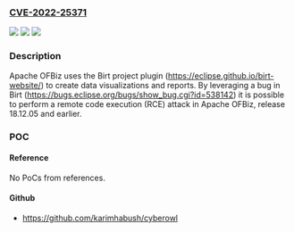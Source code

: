 ### [CVE-2022-25371](https://cve.mitre.org/cgi-bin/cvename.cgi?name=CVE-2022-25371)
![](https://img.shields.io/static/v1?label=Product&message=Apache%20OFBiz&color=blue)
![](https://img.shields.io/static/v1?label=Version&message=n%2Fa&color=blue)
![](https://img.shields.io/static/v1?label=Vulnerability&message=CWE-94%20Improper%20Control%20of%20Generation%20of%20Code%20('Code%20Injection')&color=brighgreen)

### Description

Apache OFBiz uses the Birt project plugin (https://eclipse.github.io/birt-website/) to create data visualizations and reports. By leveraging a bug in Birt (https://bugs.eclipse.org/bugs/show_bug.cgi?id=538142) it is possible to perform a remote code execution (RCE) attack in Apache OFBiz, release 18.12.05 and earlier.

### POC

#### Reference
No PoCs from references.

#### Github
- https://github.com/karimhabush/cyberowl

